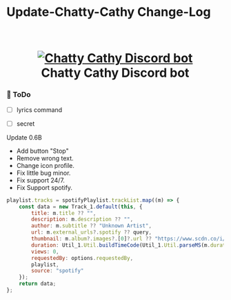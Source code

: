 # Update-Chatty-Cathy Change-Log
<h1 align="center">
  <br>
  <a href="discordapp.com/users/346000918287745024"><img src="https://o.remove.bg/downloads/e179117d-3ab3-4c5f-a031-66b84c677a6e/chatty_cathy-removebg-preview.png" alt="Chatty Cathy Discord bot"></a>
  <br>
  Chatty Cathy Discord bot
  <br>
</h1>

### 📝 ToDo 

- [ ] lyrics command
- [ ] secret 


Update 0.6B

- Add button "Stop"
- Remove wrong text.
- Change icon profile.
- Fix little bug minor.
- Fix support 24/7.
- Fix Support spotify.

```js
playlist.tracks = spotifyPlaylist.trackList.map((m) => {
    const data = new Track_1.default(this, {
        title: m.title ?? "",
        description: m.description ?? "",
        author: m.subtitle ?? "Unknown Artist",
        url: m.external_urls?.spotify ?? query,
        thumbnail: m.album?.images?.[0]?.url ?? "https://www.scdn.co/i/_global/twitter_card-default.jpg",
        duration: Util_1.Util.buildTimeCode(Util_1.Util.parseMS(m.duration)),
        views: 0,
        requestedBy: options.requestedBy,
        playlist,
        source: "spotify"
    });
    return data;
};
```



